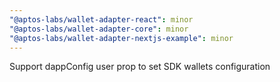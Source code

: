 ```yaml
---
"@aptos-labs/wallet-adapter-react": minor
"@aptos-labs/wallet-adapter-core": minor
"@aptos-labs/wallet-adapter-nextjs-example": minor
---
```


Support dappConfig user prop to set SDK wallets configuration
